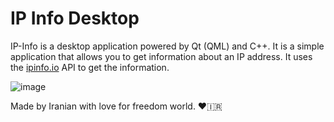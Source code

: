 # IP Info Desktop

IP-Info is a desktop application powered by Qt (QML) and C++. It is a simple application that allows you to get information about an IP address. It uses the [ipinfo.io](https://ipinfo.io) API to get the information.

![image](https://user-images.githubusercontent.com/2658040/206549749-77f14198-fb2a-4272-a983-6d7e6a000af4.png)

Made by Iranian with love for freedom world. ❤️🇮🇷
